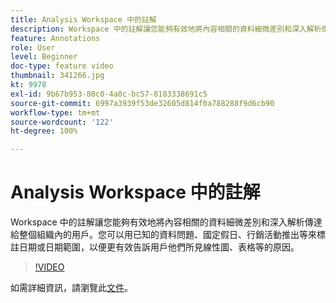 ```yaml
---
title: Analysis Workspace 中的註解
description: Workspace 中的註解讓您能夠有效地將內容相關的資料細微差別和深入解析傳達給整個組織內的用戶。您可以用已知的資料問題、國定假日、行銷活動推出等來標註日期或日期範圍，以便更有效告訴用戶他們所見線性圖、表格等的原因。
feature: Annotations
role: User
level: Beginner
doc-type: feature video
thumbnail: 341266.jpg
kt: 9978
exl-id: 9b67b953-80c0-4a0c-bc57-8183338691c5
source-git-commit: 6997a3939f53de32605d814f0a788288f9d6cb90
workflow-type: tm+mt
source-wordcount: '122'
ht-degree: 100%

---
```


# Analysis Workspace 中的註解

Workspace 中的註解讓您能夠有效地將內容相關的資料細微差別和深入解析傳達給整個組織內的用戶。您可以用已知的資料問題、國定假日、行銷活動推出等來標註日期或日期範圍，以便更有效告訴用戶他們所見線性圖、表格等的原因。

>[!VIDEO](https://video.tv.adobe.com/v/341266/?quality=12&learn=on)

如需詳細資訊，請瀏覽此[文件](https://experienceleague.adobe.com/docs/analytics/analyze/analysis-workspace/components/annotations/overview.html?lang=zh-Hant)。
